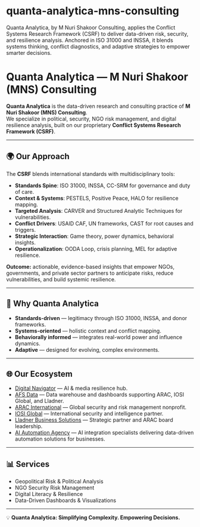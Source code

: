 # quanta-analytica-mns-consulting
Quanta Analytica, by M Nuri Shakoor Consulting, applies the Conflict Systems Research Framework (CSRF) to deliver data-driven risk, security, and resilience analysis. Anchored in ISO 31000 and INSSA, it blends systems thinking, conflict diagnostics, and adaptive strategies to empower smarter decisions.

# Quanta Analytica — M Nuri Shakoor (MNS) Consulting

**Quanta Analytica** is the data-driven research and consulting practice of **M Nuri Shakoor (MNS) Consulting**.  
We specialize in political, security, NGO risk management, and digital resilience analysis, built on our proprietary **Conflict Systems Research Framework (CSRF)**.

---

## 🌍 Our Approach
The **CSRF** blends international standards with multidisciplinary tools:
- **Standards Spine**: ISO 31000, INSSA, CC-SRM for governance and duty of care.
- **Context & Systems**: PESTELS, Positive Peace, HALO for resilience mapping.
- **Targeted Analysis**: CARVER and Structured Analytic Techniques for vulnerabilities.
- **Conflict Drivers**: USAID CAF, UN frameworks, CAST for root causes and triggers.
- **Strategic Interaction**: Game theory, power dynamics, behavioral insights.
- **Operationalization**: OODA Loop, crisis planning, MEL for adaptive resilience.

**Outcome:** actionable, evidence-based insights that empower NGOs, governments, and private sector partners to anticipate risks, reduce vulnerabilities, and build systemic resilience.

---

## 🔑 Why Quanta Analytica
- **Standards-driven** — legitimacy through ISO 31000, INSSA, and donor frameworks.  
- **Systems-oriented** — holistic context and conflict mapping.  
- **Behaviorally informed** — integrates real-world power and influence dynamics.  
- **Adaptive** — designed for evolving, complex environments.  

---

## 🌐 Our Ecosystem
- [Digital Navigator](https://digitalnavigator.mnshakoor.com) — AI & media resilience hub.  
- [AFS Data](https://afsdata.org) — Data warehouse and dashboards supporting ARAC, IOSI Global, and Lladner.  
- [ARAC International](https://global.arac-international.org) — Global security and risk management nonprofit.  
- [IOSI Global](https://iosi.global) — International security and intelligence partner.  
- [Lladner Business Solutions](https://lladner.com) — Strategic partner and ARAC board leadership.
- [AI Automation Agency](https://mns-consulting.b12sites.com/) — AI integration specialists delivering data-driven automation solutions for businesses.  

---

## 📊 Services
- Geopolitical Risk & Political Analysis  
- NGO Security Risk Management  
- Digital Literacy & Resilience  
- Data-Driven Dashboards & Visualizations  

---

💡 **Quanta Analytica: Simplifying Complexity. Empowering Decisions.**  
